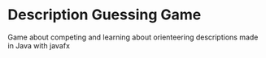 # Description Guessing Game

Game about competing and learning about orienteering descriptions made in Java with javafx
